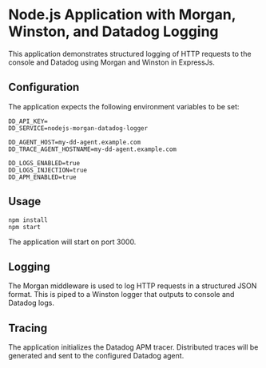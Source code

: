 # Node.js Application with Morgan, Winston, and Datadog Logging

This application demonstrates structured logging of HTTP requests to the console and Datadog using Morgan and Winston in ExpressJs.

## Configuration

The application expects the following environment variables to be set:

```
DD_API_KEY=
DD_SERVICE=nodejs-morgan-datadog-logger

DD_AGENT_HOST=my-dd-agent.example.com
DD_TRACE_AGENT_HOSTNAME=my-dd-agent.example.com

DD_LOGS_ENABLED=true
DD_LOGS_INJECTION=true
DD_APM_ENABLED=true

```

## Usage

```
npm install
npm start

```

The application will start on port 3000.

## Logging

The Morgan middleware is used to log HTTP requests in a structured JSON format. This is piped to a Winston logger that outputs to console and Datadog logs.

## Tracing

The application initializes the Datadog APM tracer. Distributed traces will be generated and sent to the configured Datadog agent.
